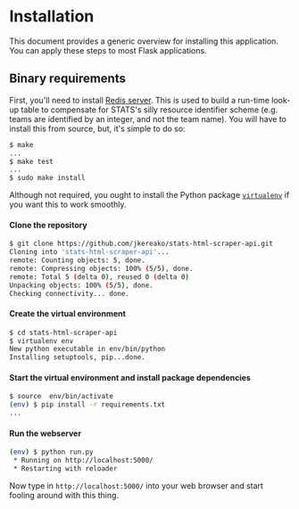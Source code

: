# Installation
This document provides a generic overview for installing this application. You can apply these steps to most Flask applications.

## Binary requirements
First, you'll need to install [Redis server](http://redis.io/download). This is used to build a run-time look-up table to compensate for STATS's silly resource identifier scheme (e.g. teams are identified by an integer, and not the team name). You will have to install this from source, but, it's simple to do so:

```sh
$ make
...
$ make test
...
$ sudo make install
```
Although not required, you ought to install the Python package [`virtualenv`](http://virtualenv.readthedocs.org/en/latest/) if you want this to work smoothly.

#### Clone the repository
```sh
$ git clone https://github.com/jkereako/stats-html-scraper-api.git
Cloning into 'stats-html-scraper-api'...
remote: Counting objects: 5, done.
remote: Compressing objects: 100% (5/5), done.
remote: Total 5 (delta 0), reused 0 (delta 0)
Unpacking objects: 100% (5/5), done.
Checking connectivity... done.
```
#### Create the virtual environment
```sh
$ cd stats-html-scraper-api
$ virtualenv env
New python executable in env/bin/python
Installing setuptools, pip...done.
```
#### Start the virtual environment and install package dependencies
```sh
$ source  env/bin/activate
(env) $ pip install -r requirements.txt
...
```

#### Run the webserver
```sh
(env) $ python run.py 
 * Running on http://localhost:5000/
 * Restarting with reloader
```

Now type in `http://localhost:5000/` into your web browser and start fooling around with this thing.
